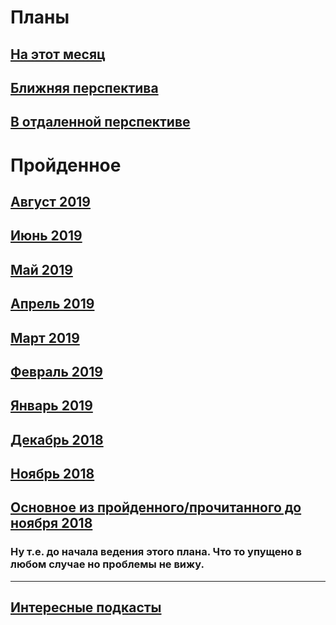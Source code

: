 # Планы

## [На этот месяц](2019/August.md)

## [Ближняя перспектива](some-next-mounth.md)

## [В отдаленной перспективе](someday.md)

# Пройденное

## [Август 2019](2019/July.md)

## [Июнь 2019](2019/June.md)

## [Май 2019](2019/May.md)

## [Апрель 2019](2019/April.md)

## [Март 2019](2019/March.md)

## [Февраль 2019](2019/February.md)

## [Январь 2019](2019/January.md)

## [Декабрь 2018](2018/December.md)

## [Ноябрь 2018](2018/November.md)

## [Основное из пройденного/прочитанного до ноября 2018](passed.md)

### Ну т.е. до начала ведения этого плана. Что то упущено в любом случае но проблемы не вижу.

______________________________________________________

## [Интересные подкасты](podcasts.md)
